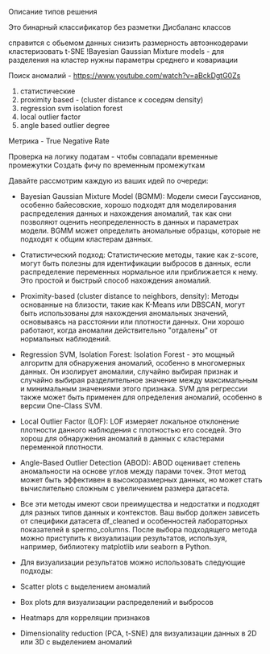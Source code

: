Описание типов решения

Это бинарный классификатор без разметки
Дисбаланс классов

справится с обьемом данных
снизить размерность автоэнкодерами
кластеризовать t-SNE 
!Bayesian Gaussian Mixture models - для разделения на кластер нужны параметры среднего и ковариации

Поиск аномалий - https://www.youtube.com/watch?v=aBckDgtG0Zs
1. статистические
2. proximity based - (cluster distance к соседям density)
3. regression svm isolation forest
4. local outlier factor
5. angle based outlier degree

Метрика - True Negative Rate

Проверка на логику податам - чтобы совпадали временные промежутки
Создать фичу по временным промежуткам

Давайте рассмотрим каждую из ваших идей по очереди:

* Bayesian Gaussian Mixture Model (BGMM): Модели смеси Гауссианов, особенно байесовские, хорошо подходят для моделирования распределения данных и нахождения аномалий, так как они позволяют оценить неопределенность в данных и параметрах модели. BGMM может определить аномальные образцы, которые не подходят к общим кластерам данных.
* Статистический подход: Статистические методы, такие как z-score, могут быть полезны для идентификации выбросов в данных, если распределение переменных нормальное или приближается к нему. Это простой и быстрый способ нахождения аномалий.
* Proximity-based (cluster distance to neighbors, density): Методы основанные на близости, такие как K-Means или DBSCAN, могут быть использованы для нахождения аномальных значений, основываясь на расстоянии или плотности данных. Они хорошо работают, когда аномалии действительно "отдалены" от нормальных наблюдений.
* Regression SVM, Isolation Forest: Isolation Forest - это мощный алгоритм для обнаружения аномалий, особенно в многомерных данных. Он изолирует аномалии, случайно выбирая признак и случайно выбирая разделительное значение между максимальным и минимальным значениями этого признака. SVM для регрессии также может быть применен для определения аномалий, особенно в версии One-Class SVM.
* Local Outlier Factor (LOF): LOF измеряет локальное отклонение плотности данного наблюдения с плотностью его соседей. Это хорош для обнаружения аномалий в данных с кластерами переменной плотности.
* Angle-Based Outlier Detection (ABOD): ABOD оценивает степень аномальности на основе углов между парами точек. Этот метод может быть эффективен в высокоразмерных данных, но может стать вычислительно сложным с увеличением размера датасета.
* Все эти методы имеют свои преимущества и недостатки и подходят для разных типов данных и контекстов. Ваш выбор должен зависеть от специфики датасета df_cleaned и особенностей лабораторных показателей в spermo_columns. После выбора подходящего метода можно приступить к визуализации результатов, используя, например, библиотеку matplotlib или seaborn в Python.

* Для визуализации результатов можно использовать следующие подходы:

* Scatter plots с выделением аномалий
* Box plots для визуализации распределений и выбросов
* Heatmaps для корреляции признаков
* Dimensionality reduction (PCA, t-SNE) для визуализации данных в 2D или 3D с выделением аномалий
